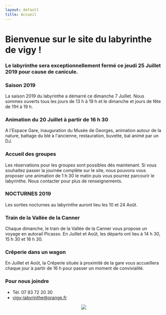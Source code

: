 ```yaml
---
layout: default
title: Accueil
---
```


<h1> Bienvenue sur le site du labyrinthe de vigy ! </h1>


### Le labyrinthe sera exceptionnellement fermé ce jeudi 25 Juillet 2019 pour cause de canicule. 




### Saison 2019

La saison 2019 du labyrinthe a démarré ce dimanche 7 Juillet.
Nous sommes ouverts tous les jours de 13 h à 19 h et le dimanche et jours de fête de 11H à 19 h.

### Animation du 20 Juillet à partir de 16 h 30
A l'Espace Gare, inauguration du Musée de Georges, animation autour de la nature, battage du blé à l'ancienne, restauration, buvette, bal animé par un DJ.

### Accueil des groupes
Les réservations pour les groupes sont possibles dès maintenant.
Si vous souhaitez passer la journée complète sur le site, nous pouvons vous proposer une animation de 1 h 30 le matin puis vous pourrez parcourir le labyrinthe. 
Nous contacter pour plus de renseignements.


### NOCTURNES 2019
Les sorties nocturnes au labyrinthe auront lieu les 10 et 24 Août.


### Train de la Vallée de la Canner

Chaque dimanche, le train de la Vallée de la Canner vous propose un voyage en autorail Picasso. En Juillet et Août, les départs ont lieu à 14 h 30, 15 h 30 et 16 h 30. 


### Crêperie dans un wagon 
En Juillet et Août, la Crêperie située à proximité de la gare vous accueillera chaque jour à partir de 16 h pour passer un moment de convivialité. 


### Pour nous joindre
* Tél. 07 83 72 20 30
* vigy-labyrinthe@orange.fr

<center>
<img src="{{ site.baseurl }}public/img/oie.jpg">
</center>
